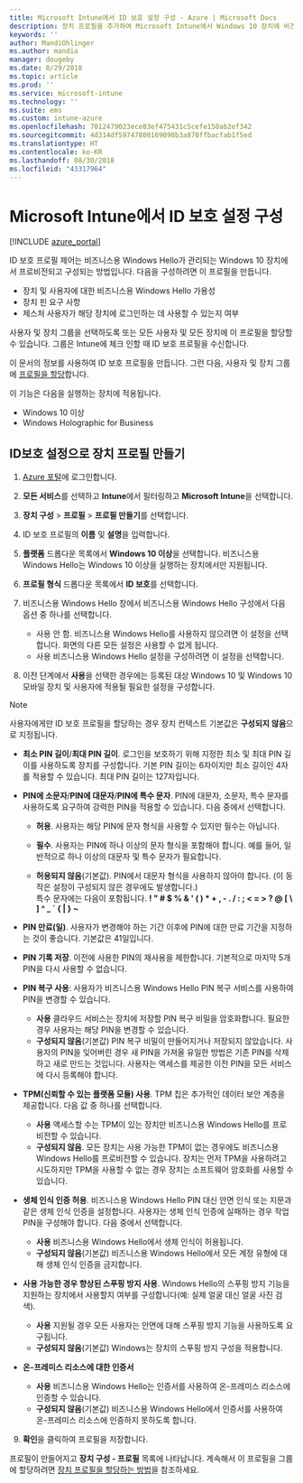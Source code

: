 ```yaml
---
title: Microsoft Intune에서 ID 보호 설정 구성 - Azure | Microsoft Docs
description: 장치 프로필을 추가하여 Microsoft Intune에서 Windows 10 장치에 비즈니스용 Windows Hello 설정 지정
keywords: ''
author: MandiOhlinger
ms.author: mandia
manager: dougeby
ms.date: 8/29/2018
ms.topic: article
ms.prod: ''
ms.service: microsoft-intune
ms.technology: ''
ms.suite: ems
ms.custom: intune-azure
ms.openlocfilehash: 7012479023ece83ef475431c5cefe150ab2ef342
ms.sourcegitcommit: 4d314df59747800169090b3a870ffbacfab1f5ed
ms.translationtype: HT
ms.contentlocale: ko-KR
ms.lasthandoff: 08/30/2018
ms.locfileid: "43317964"
---
```

# <a name="configure-identity-protection-settings-in-microsoft-intune"></a>Microsoft Intune에서 ID 보호 설정 구성

[!INCLUDE [azure_portal](./includes/azure_portal.md)]

ID 보호 프로필 제어는 비즈니스용 Windows Hello가 관리되는 Windows 10 장치에서 프로비전되고 구성되는 방법입니다. 다음을 구성하려면 이 프로필을 만듭니다.  
* 장치 및 사용자에 대한 비즈니스용 Windows Hello 가용성
* 장치 핀 요구 사항
* 제스처 사용자가 해당 장치에 로그인하는 데 사용할 수 있는지 여부  

 사용자 및 장치 그룹을 선택하도록 또는 모든 사용자 및 모든 장치에 이 프로필을 할당할 수 있습니다. 그룹은 Intune에 체크 인할 때 ID 보호 프로필을 수신합니다.    

이 문서의 정보를 사용하여 ID 보호 프로필을 만듭니다. 그런 다음, 사용자 및 장치 그룹에 [프로필을 할당](device-profile-assign.md)합니다.

이 기능은 다음을 실행하는 장치에 적용됩니다.  
- Windows 10 이상
- Windows Holographic for Business  

## <a name="create-a-device-profile-with-identity-protection-settings"></a>ID보호 설정으로 장치 프로필 만들기

1. [Azure 포털](https://portal.azure.com)에 로그인합니다.
2. **모든 서비스**를 선택하고 **Intune**에서 필터링하고 **Microsoft Intune**을 선택합니다.
3. **장치 구성** > **프로필** > **프로필 만들기**를 선택합니다.
4. ID 보호 프로필의 **이름** 및 **설명**을 입력합니다.
5. **플랫폼** 드롭다운 목록에서 **Windows 10 이상**을 선택합니다. 비즈니스용 Windows Hello는 Windows 10 이상을 실행하는 장치에서만 지원됩니다.
6. **프로필 형식** 드롭다운 목록에서 **ID 보호**를 선택합니다.
7. 비즈니스용 Windows Hello 창에서 비즈니스용 Windows Hello 구성에서 다음 옵션 중 하나를 선택합니다.
    * 사용 안 함. 비즈니스용 Windows Hello를 사용하지 않으려면 이 설정을 선택합니다. 화면의 다른 모든 설정은 사용할 수 없게 됩니다.
    * 사용 비즈니스용 Windows Hello 설정을 구성하려면 이 설정을 선택합니다.  

8. 이전 단계에서 **사용**을 선택한 경우에는 등록된 대상 Windows 10 및 Windows 10 모바일 장치 및 사용자에 적용될 필요한 설정을 구성합니다.

> [!NOTE]
> 사용자에게만 ID 보호 프로필을 할당하는 경우 장치 컨텍스트 기본값은 **구성되지 않음**으로 지정됩니다.  

   - **최소 PIN 길이**/**최대 PIN 길이**. 로그인을 보호하기 위해 지정한 최소 및 최대 PIN 길이를 사용하도록 장치를 구성합니다. 기본 PIN 길이는 6자이지만 최소 길이인 4자를 적용할 수 있습니다. 최대 PIN 길이는 127자입니다.  

   - **PIN에 소문자**/**PIN에 대문자**/**PIN에 특수 문자**. PIN에 대문자, 소문자, 특수 문자를 사용하도록 요구하여 강력한 PIN을 적용할 수 있습니다. 다음 중에서 선택합니다.

     - **허용**. 사용자는 해당 PIN에 문자 형식을 사용할 수 있지만 필수는 아닙니다.

     - **필수**. 사용자는 PIN에 하나 이상의 문자 형식을 포함해야 합니다. 예를 들어, 일반적으로 하나 이상의 대문자 및 특수 문자가 필요합니다.

     - **허용되지 않음**(기본값). PIN에서 대문자 형식을 사용하지 않아야 합니다. (이 동작은 설정이 구성되지 않은 경우에도 발생합니다.)<br>특수 문자에는 다음이 포함됩니다. **! " # $ % &amp; ' ( ) &#42; + , - . / : ; &lt; = &gt; ? @ [ \ ] ^ _ &#96; { &#124; } ~**

   - **PIN 만료(일)**. 사용자가 변경해야 하는 기간 이후에 PIN에 대한 만료 기간을 지정하는 것이 좋습니다. 기본값은 41일입니다.

   - **PIN 기록 저장**. 이전에 사용한 PIN의 재사용을 제한합니다. 기본적으로 마지막 5개 PIN을 다시 사용할 수 없습니다.  
   - **PIN 복구 사용**: 사용자가 비즈니스용 Windows Hello PIN 복구 서비스를 사용하여 PIN을 변경할 수 있습니다. 
       - **사용** 클라우드 서비스는 장치에 저장할 PIN 복구 비밀을 암호화합니다. 필요한 경우 사용자는 해당 PIN을 변경할 수 있습니다.  
       - **구성되지 않음**(기본값) PIN 복구 비밀이 만들어지거나 저장되지 않았습니다. 사용자의 PIN을 잊어버린 경우 새 PIN을 가져올 유일한 방법은 기존 PIN를 삭제하고 새로 만드는 것입니다. 사용자는 액세스를 제공한 이전 PIN을 모든 서비스에 다시 등록해야 합니다.  
   
   - **TPM(신뢰할 수 있는 플랫폼 모듈) 사용**. TPM 칩은 추가적인 데이터 보안 계층을 제공합니다. 다음 값 중 하나를 선택합니다.  
     - **사용** 액세스할 수는 TPM이 있는 장치만 비즈니스용 Windows Hello를 프로비전할 수 있습니다.
     - **구성되지 않음**. 모든 장치는 사용 가능한 TPM이 없는 경우에도 비즈니스용 Windows Hello를 프로비전할 수 있습니다. 장치는 먼저 TPM을 사용하려고 시도하지만 TPM을 사용할 수 없는 경우 장치는 소프트웨어 암호화를 사용할 수 있습니다.  

   - **생체 인식 인증 허용**. 비즈니스용 Windows Hello PIN 대신 안면 인식 또는 지문과 같은 생체 인식 인증을 설정합니다. 사용자는 생체 인식 인증에 실패하는 경우 작업 PIN을 구성해야 합니다. 다음 중에서 선택합니다.

     - **사용** 비즈니스용 Windows Hello에서 생체 인식이 허용됩니다.
     - **구성되지 않음**(기본값) 비즈니스용 Windows Hello에서 모든 계정 유형에 대해 생체 인식 인증을 금지합니다.

   - **사용 가능한 경우 향상된 스푸핑 방지 사용**. Windows Hello의 스푸핑 방지 기능을 지원하는 장치에서 사용할지 여부를 구성합니다(예: 실제 얼굴 대신 얼굴 사진 검색).
       - **사용** 지원될 경우 모든 사용자는 안면에 대해 스푸핑 방지 기능을 사용하도록 요구됩니다.  
       - **구성되지 않음**(기본값) Windows는 장치의 스푸핑 방지 구성을 적용합니다.

   - **온-프레미스 리소스에 대한 인증서** 
       - **사용** 비즈니스용 Windows Hello는 인증서를 사용하여 온-프레미스 리소스에 인증할 수 있습니다.
       - **구성되지 않음**(기본값) 비즈니스용 Windows Hello에서 인증서를 사용하여 온-프레미스 리소스에 인증하지 못하도록 합니다.  
9. **확인**을 클릭하여 프로필을 저장합니다.  

프로필이 만들어지고 **장치 구성 - 프로필** 목록에 나타납니다. 계속해서 이 프로필을 그룹에 할당하려면 [장치 프로필을 할당하는 방법](device-profile-assign.md)을 참조하세요.  

<!--  Removing image as part of design review; retaining source until we known the disposition.

## Example of device restriction settings

In this high-level example, you'll create a device restriction policy that blocks the use of the built-in camera app on Android devices.

![How to disable the camera on Android devices](./media/disable-android-camera.png)

-->
